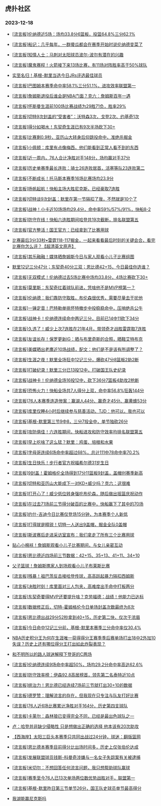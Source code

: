 ## 虎扑社区 
### 2023-12-18

+ [[流言板]伦纳德近5场：场均33.8分6篮板，投篮64.8%三分62.1%](https://bbs.hupu.com/623715922.html)

+ [[流言板]船记：几乎每年，一群傻瓜都会在赛季开始时说伦纳德变菜了](https://bbs.hupu.com/623715644.html)

+ [[流言板]知情人士：马刺对太阳球员波尔-波尔有潜在的兴趣](https://bbs.hupu.com/623715795.html)

+ [[流言板]魔鬼赛程！火箭接下来13场比赛，有11场对阵胜率高于50%球队](https://bbs.hupu.com/623716159.html)

+ [实至名归！基根-默里当选今日JRs评选最佳球员](https://bbs.hupu.com/623714345.html)

+ [[流言板]巴图姆本赛季命中率58.1%三分51.1%，进攻效率联盟第一](https://bbs.hupu.com/623716056.html)

+ [[流言板]詹姆斯退役后谁会是NBA门面？克六：詹姆斯百年一遇](https://bbs.hupu.com/623714551.html)

+ [[流言板]怀斯曼生涯前100场比赛战绩为29胜71负，胜率29%](https://bbs.hupu.com/623716106.html)

+ [[流言板]切特9次封盖的“受害者”：沃特森3次，戈登2次、约基奇1次](https://bbs.hupu.com/623715461.html)

+ [[流言板]得分如喝水！东契奇生涯已有9次半场砍下30+](https://bbs.hupu.com/623716271.html)

+ [[流言板]比赛剩0.9秒，亚历山大转身后仰跳投命中，准绝杀掘金](https://bbs.hupu.com/623707946.html)

+ [[流言板]小佩顿：库里有点像梅西，他们能看到正常人看不到的东西](https://bbs.hupu.com/623711726.html)

+ [[流言板]近一周内，76人合计净胜对手148分，场均赢对手37分](https://bbs.hupu.com/623716319.html)

+ [[流言板]历史单赛季最长连败：骑士26连败居首，活塞等队23连败第二](https://bbs.hupu.com/623716229.html)

+ [[流言板]不断成长！托马斯本赛季16场比赛场均23.9分](https://bbs.hupu.com/623716720.html)

+ [[流言板]扬帆起航！快船主场大胜尼克斯，已经豪取7连胜](https://bbs.hupu.com/623710499.html)

+ [[流言板]切特谈9次封盖：默里在第一节隔扣了我，不然就是10个了](https://bbs.hupu.com/623715720.html)

+ [[流言板]战神！小卡近10场场均29.4分，命中率59%/57%/91%，快船8-2](https://bbs.hupu.com/623711213.html)

+ [[流言板]防守在线！快船六连胜期间哈登共19次截断，排名联盟第五](https://bbs.hupu.com/623711138.html)

+ [[流言板]官方整活！国王官方：已经拿到了比赛用球](https://bbs.hupu.com/623710937.html)

+ [比赛最后3分33秒•雷霆118-117掘金，一起来看看最后时刻的关键会合，看完比赛你怎么评？【超清英文原声】](https://bbs.hupu.com/623710215.html)

+ [[流言板]其乐融融！媒体晒詹姆斯今日与家人观看小儿子比赛组图](https://bbs.hupu.com/623717139.html)

+ [默里12记三分47分；东契奇40分三双；恩比德42+15，今日最佳你选谁？](https://bbs.hupu.com/623710963.html)

+ [[流言板]无双模式！伦纳德过去5场比赛中场均33.8分，4场比赛砍下30+](https://bbs.hupu.com/623710463.html)

+ [[流言板]莫里斯：东契奇扛着球队前进，凭啥他不是MVP榜第一？](https://bbs.hupu.com/623715138.html)

+ [[流言板]伦纳德：我们靠防守取胜，布伦森很优秀，需要尽量去干扰他](https://bbs.hupu.com/623712585.html)

+ [[流言板]一锤定音！巴特勒单挑怀特撤步中投稳稳命中，压哨绝杀公牛](https://bbs.hupu.com/623706061.html)

+ [[流言板]战神卡！伦纳德连续命中两记三分，目前已14中11砍下34分](https://bbs.hupu.com/623709427.html)

+ [[流言板]久违了！威少上次7连胜在21年4月，带领奇才战胜雷霆取7连胜](https://bbs.hupu.com/623710888.html)

+ [[流言板]友谊长存！保罗更新IG：晒与布里奇斯的合照，晒鞋艾特布克](https://bbs.hupu.com/623712170.html)

+ [[流言板]美媒晒出老鹰近10场战绩，配文：他们是不是该有所调整了？](https://bbs.hupu.com/623715832.html)

+ [[流言板]生涯之夜！默里全场狂中12记三分，爆砍47分8篮板2助2断](https://bbs.hupu.com/623709419.html)

+ [[流言板]打破纪录！默里三分已13投12中，打破国王队史纪录](https://bbs.hupu.com/623708733.html)

+ [[流言板]战神卡！伦纳德全场16投12中，砍下36分7篮板4助攻2抢断](https://bbs.hupu.com/623710517.html)

+ [[流言板]恐怖火力！快船全场共7人得分上双，命中率56.8%狂轰144分](https://bbs.hupu.com/623710988.html)

+ [[流言板]76人本赛季连造惨案：赢湖人44分、赢奇才45分、赢黄蜂53分](https://bbs.hupu.com/623715198.html)

+ [[流言板]库里仅睡4小时后继续参与慈善活动，TJD：他可以，我也可以](https://bbs.hupu.com/623711120.html)

+ [[流言板]基根-默里第三节9中8，三分7投全中，单节独砍26分](https://bbs.hupu.com/623708551.html)

+ [[流言板]攻防俱佳！六连胜期间，快船进攻和防守效率均排名联盟第五](https://bbs.hupu.com/623710061.html)

+ [[流言板]早上吃啥了这么猛？默里：鸡蛋、培根和水果](https://bbs.hupu.com/623715743.html)

+ [[流言板]字母哥连续6场命中率超过68%，总计111中78命中率70.2%](https://bbs.hupu.com/623715458.html)

+ [[流言板]生日快乐！步行者官方祝福希尔德31岁生日](https://bbs.hupu.com/623716823.html)

+ [[流言板]9封盖！霍姆格伦全场得到17分11篮板9封盖，盖帽创赛季新高](https://bbs.hupu.com/623708168.html)

+ [[流言板]切特和亚历山大能成下一对KD+威少吗？克六：这很难](https://bbs.hupu.com/623714452.html)

+ [[流言板]打开心了！威少低位转身强吃布伦森，随后做出摇篮庆祝动作](https://bbs.hupu.com/623709967.html)

+ [[流言板]在过去71场前三节得分破百的比赛中，快船赢下了其中的70场](https://bbs.hupu.com/623711501.html)

+ [[流言板]约什-吉迪今日比赛仅登场15分钟，为本赛季个人新低](https://bbs.hupu.com/623715551.html)

+ [[流言板]打得就是精锐！切特一人送出9盖帽，掘金全队0盖帽](https://bbs.hupu.com/623708624.html)

+ [[流言板]斯波赛后走进采访室宣布：我们拿走了所有三个比赛用球](https://bbs.hupu.com/623707750.html)

+ [贴心小棉袄！詹姆斯观看小儿子比赛期间，与女儿亲密互动](https://bbs.hupu.com/623713431.html)

+ [[流言板]恩比德近四场前三节数据：42+15、35+13、41+11、34+10](https://bbs.hupu.com/623715366.html)

+ [父子篮球！詹姆斯携家人到场观看小儿子布莱斯比赛](https://bbs.hupu.com/623707896.html)

+ [[流言板]残暴！祖巴茨反击接哈登传球，高高跃起暴力隔扣西姆斯](https://bbs.hupu.com/623706687.html)

+ [[流言板]决胜时刻！库里面对三人包夹，高难度出手命中打板两分](https://bbs.hupu.com/623706946.html)

+ [[流言板]东契奇要得MVP还要提升啥？克劳福德：战绩！他能力已达标](https://bbs.hupu.com/623714591.html)

+ [[流言板]数据修正后，切特-霍姆格伦今日单场封盖次数最终为8次](https://bbs.hupu.com/623718087.html)

+ [[流言板]恩比德出战29分52秒拿到40+15，历史第二快，仅次于浓眉](https://bbs.hupu.com/623718282.html)

+ [[流言板]今日命中12记三分前，基根-默里本赛季三分命中率仅30.4%](https://bbs.hupu.com/623715999.html)

+ [NBA历史积分王为何在生涯唯一获得得分王赛季季后赛单场打出18中2外加10失误？历史上还有哪位得分王打出如此炸裂表现？](https://bbs.hupu.com/623713491.html)

+ [和不明所以的路人球迷解释下登哥的C两场](https://bbs.hupu.com/623717757.html)

+ [[流言板]伦纳德连续9场命中率超50%，场均29.2分命中率高达62.6%](https://bbs.hupu.com/623718491.html)

+ [[流言板]防守效率榜：伊森92.8高居榜首，领先第二名泰特近10点](https://bbs.hupu.com/623718353.html)

+ [[流言板]统治力！恩比德已经连续7场前三节就打出30+10的数据](https://bbs.hupu.com/623718437.html)

+ [[流言板]德罗赞：理解流言的存在，但我现在只专注与队友打好比赛](https://bbs.hupu.com/623718731.html)

+ [[流言板]76人近6场比赛累计净胜对手164分，历史第四支球队](https://bbs.hupu.com/623718193.html)

+ [[流言板]卡莱尔：森林狼已变得完全不同，已经是最出色球队之一](https://bbs.hupu.com/623719003.html)

+ [卢：哈登并非缺少侵略性 只是想做出正确的选择 他本该有20次助攻](https://bbs.hupu.com/623717084.html)

+ [【西海岸】太阳三巨头本赛季只共同出战过24分钟，球迷：翻版篮网](https://bbs.hupu.com/623710126.html)

+ [[流言板]恩比德本赛季目前得分比出场时间多，历史上仅张伯伦达成](https://bbs.hupu.com/623719447.html)

+ [[流言板]发展联盟球员钱斯-科曼奇涉嫌与一名女子失踪案有关被逮捕](https://bbs.hupu.com/623719363.html)

+ [[流言板]米切尔：不想回答任何流言问题，我只想帮助球队赢球](https://bbs.hupu.com/623719167.html)

+ [[流言板]赛季至今76人已13次单场两位数优势战胜对手，联盟第一](https://bbs.hupu.com/623719419.html)

+ [[流言板]基根-默里昨日第三节单节26分，国王队史球员单节最高得分](https://bbs.hupu.com/623719461.html)

+ [我湖能赢尼克斯吗](https://bbs.hupu.com/623719146.html)

